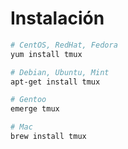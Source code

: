 # Instalación

```bash
# CentOS, RedHat, Fedora
yum install tmux

# Debian, Ubuntu, Mint
apt-get install tmux

# Gentoo
emerge tmux

# Mac
brew install tmux
```
